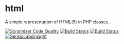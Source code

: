 html
====

A simple representation of HTML(5) in PHP classes.

[![Scrutinizer Code Quality](https://scrutinizer-ci.com/g/qua-bla/html/badges/quality-score.png?b=master)](https://scrutinizer-ci.com/g/qua-bla/html/?branch=master) [![Build Status](https://scrutinizer-ci.com/g/qua-bla/html/badges/build.png?b=master)](https://scrutinizer-ci.com/g/qua-bla/html/build-status/master) [![Build Status](https://travis-ci.org/qua-bla/html.svg?branch=master)](https://travis-ci.org/qua-bla/html) [![SensioLabsInsight](https://insight.sensiolabs.com/projects/ff5af556-6e32-4776-9039-37af27fc322f/mini.png)](https://insight.sensiolabs.com/projects/ff5af556-6e32-4776-9039-37af27fc322f)
